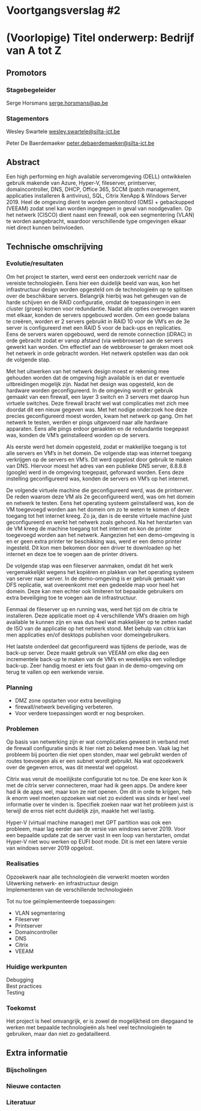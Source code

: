 # Voortgangsverslag #2
# (Voorlopige) Titel onderwerp: Bedrijf van A tot Z
## Promotors
<!--Zet hier alle namen+email van je verschillende promotors (stagebegeleider, stagementor). Zeker in vet zetten indien er veranderingen hebben plaatsgevonden-->
### Stagebegeleider
Serge Horsmans
serge.horsmans@ap.be

### Stagementors
Wesley Swartele
wesley.swartele@silta-ict.be

Peter De Baerdemaeker
peter.debaerdemaeker@silta-ict.be

## Abstract
<!--Het abstract is een samenvatting van je totale bachelorproef, inclusief reeds gekende resultaten-->
Een high performing en high available serveromgeving (DELL) ontwikkelen gebruik makende van Azure, Hyper-V, fileserver, printserver, domaincontroller, DNS, DHCP, Office 365, SCCM (patch management, applicaties installeren & antivirus), SQL, Citrix XenApp & Windows Server 2019. Heel de omgeving dient te worden gemonitord (OMS) + gebackupped (VEEAM) zodat snel kan worden ingegrepen in geval van noodgevallen. Op het netwerk (CISCO) dient naast een firewall, ook een segmentering (VLAN) te worden aangebracht, waardoor verschillende type omgevingen elkaar niet direct kunnen beïnvloeden.

## Technische omschrijving
<!--Technische omschrijving van de evolutie van het project tijdens de betrokken periode, met aanduiding van de reeds bekomen resultaten en een planning voor de verdere uitwerking, welke problemen zijn ondervonden en hun oplossingen:-->
<!--Minimum 750 woorden-->
### Evolutie/resultaten

Om het project te starten, werd eerst een onderzoek verricht naar de vereiste technologieën. Eens hier een duidelijk beeld van was, kon het infrastructuur design worden opgesteld om de technologieën op te splitsen over de beschikbare servers. Belangrijk hierbij was het geheugen van de harde schijven en de RAID configuratie, omdat de toepassingen in een cluster (groep) komen voor redundantie. Nadat alle opties overwogen waren met elkaar, konden de servers opgebouwd worden. Om een goede balans te creëren, worden er 2 servers gebruikt in RAID 10 voor de VM’s en de 3e server is configureerd met een RAID 5 voor de back-ups en replicaties. Eens de servers waren opgebouwd, werd de remote connection (iDRAC) in orde gebracht zodat er vanop afstand (via webbrowser) aan de servers gewerkt kan worden. Om effectief aan de webbrowser te geraken moet ook het netwerk in orde gebracht worden. Het netwerk opstellen was dan ook de volgende stap.

Met het uitwerken van het netwerk design moest er rekening mee gehouden worden dat de omgeving high available is en dat er eventuele uitbreidingen mogelijk zijn. Nadat het design was opgesteld, kon de hardware worden geconfigureerd. In de omgeving wordt er gebruik gemaakt van een firewall, een layer 3 switch en 3 servers met daarop hun virtuele switches. Deze firewall bracht wel wat complicaties met zich mee doordat dit een nieuw gegeven was. Met het nodige onderzoek hoe deze precies geconfigureerd moest worden, kwam het netwerk op gang. Om het netwerk te testen, werden er pings uitgevoerd naar alle hardware apparaten. Eens alle pings erdoor geraakten en de redundantie toegepast was, konden de VM’s geïnstalleerd worden op de servers.

Als eerste werd het domein opgesteld, zodat er makkelijke toegang is tot alle servers en VM’s in het domein. De volgende stap was internet toegang verkrijgen op de servers en VM’s. Dit werd opgelost door gebruik te maken van DNS. Hiervoor moest het adres van een publieke DNS server, 8.8.8.8 (google) werd in de omgeving toegepast, geforward worden. Eens deze instelling geconfigureerd was, konden de servers en VM’s op het internet.

De volgende virtuele machine die geconfigureerd werd, was de printserver. De reden waarom deze VM als 2e geconfigureerd werd, was om het domein en netwerk te testen. Eens het operating systeem geïnstalleerd was, kon de VM toegevoegd worden aan het domein om zo te weten te komen of deze toegang tot het internet kreeg. Zo ja, dan is de eerste virtuele machine juist geconfigureerd en werkt het netwerk zoals gehoord. Na het herstarten van de VM kreeg de machine toegang tot het internet en kon de printer toegevoegd worden aan het netwerk. Aangezien het een demo-omgeving is en er geen extra printer ter beschikking was, werd er een demo printer ingesteld. Dit kon men bekomen door een driver te downloaden op het internet en deze toe te voegen aan de printer drivers.

De volgende stap was een fileserver aanmaken, omdat dit het werk vergemakkelijkt wegens het kopiëren en plakken van het operating systeem van server naar server. In de demo-omgeving is er gebruik gemaakt van DFS replicatie, wat overeenkomt met een gedeelde map voor heel het domein. Deze kan men echter ook limiteren tot bepaalde gebruikers om extra beveiliging toe te voegen aan de infrastructuur.

Eenmaal de fileserver up en running was, werd het tijd om de citrix te installeren. Deze applicatie moet op 4 verschillende VM’s draaien om high available te kunnen zijn en was dus heel wat makkelijker op te zetten nadat de ISO van de applicatie op het netwerk stond.  Met behulp van citrix kan men applicaties en/of desktops publishen voor domeingebruikers.

Het laatste onderdeel dat geconfigureerd was tijdens de periode, was de back-up server. Deze maakt gebruik van VEEAM om elke dag een incrementele back-up te maken van de VM’s en weekelijks een volledige back-up. Zeer handig moest er iets fout gaan in de demo-omgeving om terug te vallen op een werkende versie.

### Planning

* DMZ zone opstarten voor extra beveiliging
* firewall/netwerk beveiliging verbeteren.
* Voor verdere toepassingen wordt er nog besproken.

### Problemen

Op basis van netwerking zijn er wat complicaties geweest in verband met de firewall configuratie sinds ik hier niet zo bekend mee ben. Vaak lag het probleem bij poorten die niet open stonden, maar wel gebruikt werden of routes toevoegen als er een subnet wordt gebruikt. Na wat opzoekwerk over de gegeven erros, was dit meestal wel opgelost.

Citrix was veruit de moeilijkste configuratie tot nu toe. De ene keer kon ik met de citrix server connecteren, maar had ik geen apps. De andere keer had ik de apps wel, maar kon ze niet openen. Om dit in orde te krijgen, heb ik enorm veel moeten opzoeken wat niet zo evident was sinds er heel veel informatie over te vinden is. Specifiek zoeken naar wat het probleem juist is terwijl de erros niet echt duidelijk zijn, maakte het wel lastig.

Hyper-V (virtual machine manager) met GPT partition was ook een probleem, maar lag eerder aan de versie van windows server 2019. Voor een bepaalde update zat de server vast in een loop van herstarten, omdat Hyper-V niet wou werken op EUFI boot mode. Dit is met een latere versie van windows server 2019 opgelost.


### Realisaties 
<!--Kort oplijsting gedane werk zowel onderzoek, analyse als realisaties.-->
Opzoekwerk naar alle technologieën die verwerkt moeten worden\
Uitwerking netwerk- en infrastructuur design\
Implementeren van de verschillende technologieën

Tot nu toe geïmplementeerde toepassingen:
* VLAN segmentering
* Fileserver
* Printserver
* Domaincontroller
* DNS
* Citrix
* VEEAM


### Huidige werkpunten
<!--Beschrijven wat de huide focus punten zodat er progressie is in de BAP/Stage-->
Debugging\
Best practices\
Testing

### Toekomst
<!--Mogelijk richting naar waar de BAP/Stage kan evolueren in de toekomst-->
Het project is heel omvangrijk, er is zowel de mogelijkheid om diepgaand te werken met bepaalde technologieën als heel veel technologieën te gebruiken, maar dan niet zo gedatailleerd.
## Extra informatie
### Bijscholingen
<!--Bijgewoonde seminaries, presentaties, workshops, bedrijfsbezoeken etc in deze periode (onderwerp, datum, korte samenvatting en beoordeling)-->

### Nieuwe contacten
<!--Nieuwe contacten gemaakt in deze periode (naam, voornaam, e-mail, telefoonnummer, bedrijf, functie, relevantie voor het werk)-->

### Literatuur
<!--Nieuwe contacten gemaakt in deze periode (naam, voornaam, e-mail, telefoonnummer, bedrijf, functie, relevantie voor het onderzoek)-->
